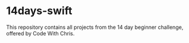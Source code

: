 # 14days-swift
This repository contains all projects from the 14 day beginner challenge, offered by Code With Chris.
